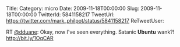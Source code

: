 Title: 
Category: micro
Date: 2009-11-18T00:00:00
Slug: 2009-11-18T00:00:00
TwitterId: 5841158217
TweetUrl: https://twitter.com/mark_philpot/status/5841158217
ReTweetUser: 

RT [@dduane](https://twitter.com/dduane): Okay, now I've seen everything. Satanic **Ubuntu** wank?!  http://bit.ly/1OqCAR